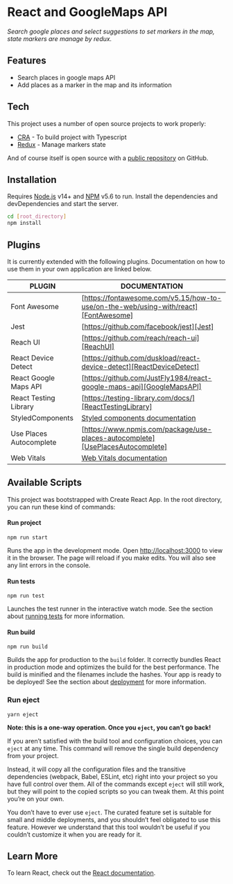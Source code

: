 # React and GoogleMaps API
_Search google places and select suggestions to set markers in the map, state markers are manage by redux._

## Features
 - Search places in google maps API
 - Add places as a marker in the map and its information

## Tech
This project uses a number of open source projects to work properly:

- [CRA] - To build project with Typescript
- [Redux] - Manage markers state

And of course itself is open source with a [public repository][Repository] on GitHub.

## Installation
Requires [Node.js](https://nodejs.org/) v14+  and [NPM](https://docs.npmjs.com/) v5.6 to run.
Install the dependencies and devDependencies and start the server.
```sh
cd [root_directory]
npm install
```

## Plugins

It is currently extended with the following plugins. Documentation on how to use them in your own application are linked below.

| PLUGIN | DOCUMENTATION |
| ------ | ------ |
| Font Awesome | [https://fontawesome.com/v5.15/how-to-use/on-the-web/using-with/react][FontAwesome] |
| Jest | [https://github.com/facebook/jest][Jest] |
| Reach UI | [https://github.com/reach/reach-ui][ReachUI] |
| React Device Detect | [https://github.com/duskload/react-device-detect][ReactDeviceDetect] |
| React Google Maps API | [https://github.com/JustFly1984/react-google-maps-api][GoogleMapsAPI] |
| React Testing Library | [https://testing-library.com/docs/][ReactTestingLibrary] |
| StyledComponents | [Styled components documentation][StyledComponents] |
| Use Places Autocomplete | [https://www.npmjs.com/package/use-places-autocomplete][UsePlacesAutocomplete] |
| Web Vitals | [Web Vitals documentation][WebVitals] |


## Available Scripts
This project was bootstrapped with Create React App. In the root directory, you can run these kind of commands:

#### Run project
```
npm run start
```
Runs the app in the development mode. Open [http://localhost:3000](http://localhost:3000) to view it in the browser. 
The page will reload if you make edits. You will also see any lint errors in the console.

#### Run tests
```
npm run test
```
Launches the test runner in the interactive watch mode. 
See the section about [running tests](https://facebook.github.io/create-react-app/docs/running-tests) for more information.

#### Run build
```
npm run build
```
Builds the app for production to the `build` folder. It correctly bundles React in production mode and optimizes the build for the best performance. The build is minified and the filenames include the hashes. Your app is ready to be deployed!
See the section about [deployment](https://facebook.github.io/create-react-app/docs/deployment) for more information.

### Run eject
```
yarn eject
```
**Note: this is a one-way operation. Once you `eject`, you can’t go back!**

If you aren’t satisfied with the build tool and configuration choices, you can `eject` at any time. This command will remove the single build dependency from your project.

Instead, it will copy all the configuration files and the transitive dependencies (webpack, Babel, ESLint, etc) right into your project so you have full control over them. All of the commands except `eject` will still work, but they will point to the copied scripts so you can tweak them. At this point you’re on your own.

You don’t have to ever use `eject`. The curated feature set is suitable for small and middle deployments, and you shouldn’t feel obligated to use this feature. However we understand that this tool wouldn’t be useful if you couldn’t customize it when you are ready for it.

## Learn More
To learn React, check out the [React documentation][ReactJs].


[Repository]: <https://github.com/DvidLpez/googlemaps-react>
[CRA]: <https://github.com/facebook/create-react-app>
[redux]: <https://github.com/reduxjs/redux>
[Jest]: <https://github.com/facebook/jest/>
[ReachUI]: <https://github.com/reach/reach-ui/>
[ReactDeviceDetect]: <https://github.com/duskload/react-device-detect>
[GoogleMapsAPI]: <https://github.com/JustFly1984/react-google-maps-api>
[FontAwesome]: <https://fontawesome.com/v5.15/how-to-use/on-the-web/using-with/react>
[ReactTestingLibrary]: <https://testing-library.com/docs/>
[UsePlacesAutocomplete]: <https://www.npmjs.com/package/use-places-autocomplete/>
[StyledComponents]: <https://styled-components.com/docs>
[WebVitals]: <https://web.dev/i18n/en/vitals/>
[ReactJs]: <https://reactjs.org/>
